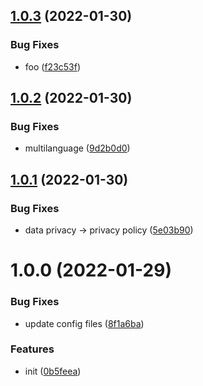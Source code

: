 ## [1.0.3](https://github.com/dword-design/vue-consent-buefy/compare/v1.0.2...v1.0.3) (2022-01-30)


### Bug Fixes

* foo ([f23c53f](https://github.com/dword-design/vue-consent-buefy/commit/f23c53fc851106e9e35083a676413ec190eaefa5))

## [1.0.2](https://github.com/dword-design/vue-consent-buefy/compare/v1.0.1...v1.0.2) (2022-01-30)


### Bug Fixes

* multilanguage ([9d2b0d0](https://github.com/dword-design/vue-consent-buefy/commit/9d2b0d0aa10c4b9c5a3d75be161b4a97d10f8c67))

## [1.0.1](https://github.com/dword-design/vue-consent-buefy/compare/v1.0.0...v1.0.1) (2022-01-30)


### Bug Fixes

* data privacy -> privacy policy ([5e03b90](https://github.com/dword-design/vue-consent-buefy/commit/5e03b90b9b277631964ace79b40e40f03c81c464))

# 1.0.0 (2022-01-29)


### Bug Fixes

* update config files ([8f1a6ba](https://github.com/dword-design/vue-consent-buefy/commit/8f1a6ba573d5cd0bb4578075e0f40adaa972fdb9))


### Features

* init ([0b5feea](https://github.com/dword-design/vue-consent-buefy/commit/0b5feeabbd865de64e22fd096d0fddb18ed34176))
